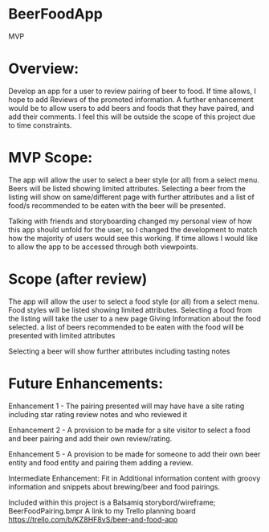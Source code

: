 # BeerFoodApp
MVP

Overview:
========
Develop an app for a user to review pairing of beer to food. If time allows, I hope to add Reviews of the promoted information. A further enhancement would be to allow users to add beers and foods that they have paired, and add their comments. I feel this will be outside the scope of this project due to time constraints.


MVP Scope:
==========
The app will allow the user to select a beer style (or all) from a select menu.
Beers will be listed showing limited attributes. 
Selecting a beer from the listing will show on same/different page with further attributes and a list of food/s recommended to be eaten with the beer will be presented.

Talking with friends and storyboarding changed my personal view of how this app should unfold for the user, so I changed the development to match how the majority of users would see this working. If time allows I would like to allow the app to be accessed through both viewpoints.

Scope (after review)
================
The app will allow the user to select a food style (or all) from a select menu.
Food styles will be listed showing limited attributes. 
Selecting a food from the listing will take the user to a new page Giving Information about the food selected. a list of beers recommended to be eaten with the food will be presented with limited attributes

Selecting a beer will show further attributes including tasting notes


Future Enhancements:
=================
Enhancement 1 - The pairing presented will may have have a site rating including star rating review notes and who reviewed it

Enhancement 2 - A provision to be made for a site visitor to select a food and beer pairing and add their own review/rating.

Enhancement 5 - A provision to be made for someone to add their own beer entity and food entity and pairing them adding a review.

Intermediate Enhancement: Fit in Additional information content with groovy information and snippets about brewing/beer and food pairings. 

Included within this project is a Balsamiq storybord/wireframe; BeerFoodPairing.bmpr
A link to my Trello planning board https://trello.com/b/KZ8HF8vS/beer-and-food-app



